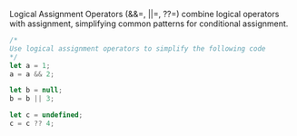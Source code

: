 Logical Assignment Operators (&&=, ||=, ??=) combine logical operators with assignment, simplifying common patterns for conditional assignment.

```js
/*
Use logical assignment operators to simplify the following code
*/
let a = 1;
a = a && 2;

let b = null;
b = b || 3;

let c = undefined;
c = c ?? 4;
```
